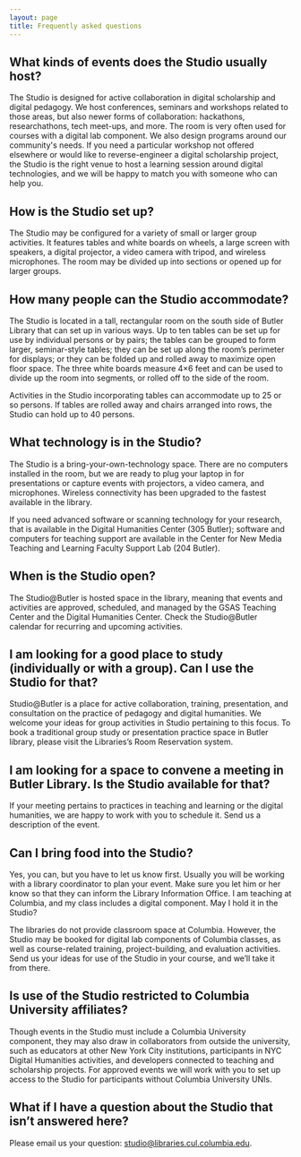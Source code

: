 ```yaml
---
layout: page
title: Frequently asked questions
---
```


## What kinds of events does the Studio usually host?

The Studio is designed for active collaboration in digital scholarship and digital pedagogy. We host conferences, seminars and workshops related to those areas, but also newer forms of collaboration: hackathons, researchathons, tech meet-ups, and more. The room is very often used for courses with a digital lab component. We also design programs around our community's needs. If you need a particular workshop not offered elsewhere or would like to reverse-engineer a digital scholarship project, the Studio is the right venue to host a learning session around digital technologies, and we will be happy to match you with someone who can help you.

## How is the Studio set up?

The Studio may be configured for a variety of small or larger group activities. It features tables and white boards on wheels, a large screen with speakers, a digital projector, a video camera with tripod, and wireless microphones. The room may be divided up into sections or opened up for larger groups.

## How many people can the Studio accommodate?

The Studio is located in a tall, rectangular room on the south side of Butler Library that can set up in various ways. Up to ten tables can be set up for use by individual persons or by pairs; the tables can be grouped to form larger, seminar-style tables; they can be set up along the room’s perimeter for displays; or they can be folded up and rolled away to maximize open floor space.  The three white boards measure 4×6 feet and can be used to divide up the room into segments, or rolled off to the side of the room.

Activities in the Studio incorporating tables can accommodate up to 25 or so persons. If tables are rolled away and chairs arranged into rows, the Studio can hold up to 40 persons.

## What technology is in the Studio?

The Studio is a bring-your-own-technology space. There are no computers installed in the room, but we are ready to plug your laptop in for presentations or capture events with projectors, a video camera, and microphones. Wireless connectivity has been upgraded to the fastest available in the library.

If you need advanced software or scanning technology for your research, that is available in the Digital Humanities Center (305 Butler); software and computers for teaching support are available in the Center for New Media Teaching and Learning Faculty Support Lab (204 Butler).

## When is the Studio open?

The Studio@Butler is hosted space in the library, meaning that events and activities are approved, scheduled, and managed by the GSAS Teaching Center and the Digital Humanities Center. Check the Studio@Butler calendar for recurring and upcoming activities.

## I am looking for a good place to study (individually or with a group). Can I use the Studio for that?

Studio@Butler is a place for active collaboration, training, presentation, and consultation on the practice of pedagogy and digital humanities. We welcome your ideas for group activities in Studio pertaining to this focus. To book a traditional group study or presentation practice space in Butler library, please visit the Libraries’s Room Reservation system.

## I am looking for a space to convene a meeting in Butler Library. Is the Studio available for that?

If your meeting pertains to practices in teaching and learning or the digital humanities, we are happy to work with you to schedule it.  Send us a description of the event.

 
## Can I bring food into the Studio?

Yes, you can, but you have to let us know first. Usually you will be working with a library coordinator to plan your event. Make sure you let him or her know so that they can inform the Library Information Office.
I am teaching at Columbia, and my class includes a digital component. May I hold it in the Studio?

The libraries do not provide classroom space at Columbia. However, the Studio may be booked for digital lab components of Columbia classes, as well as course-related training, project-building, and evaluation activities. Send us your ideas for use of the Studio in your course, and we’ll take it from there.

## Is use of the Studio restricted to Columbia University affiliates?

Though events in the Studio must include a Columbia University component, they may also draw in collaborators from outside the university, such as educators at other New York City institutions, participants in NYC Digital Humanities activities, and developers connected to teaching and scholarship projects. For approved events we will work with you to set up access to the Studio for participants without Columbia University UNIs.

## What if I have a question about the Studio that isn’t answered here?

Please email us your question: studio@libraries.cul.columbia.edu.
